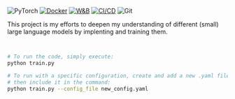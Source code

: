 
![PyTorch](https://img.shields.io/badge/PyTorch--orange?logo=pytorch)
[![Docker](https://img.shields.io/badge/Docker-Containerization-blue)](https://www.docker.com/)
[![W&B](https://img.shields.io/badge/Weights_&_Biases-Tracking-orange)](https://wandb.ai/)
[![CI/CD](https://img.shields.io/badge/CI/CD-GitHub_Actions-green)](https://github.com/features/actions)
![Git](https://img.shields.io/badge/Git-Version_Control-red?logo=git)



This project is my efforts to deepen my understanding of different (small) large language models by implenting and training them.   


```bash


# To run the code, simply execute:
python train.py

# To run with a specific configuration, create and add a new .yaml file in the config directory, 
# then include it in the command:
python train.py --config_file new_config.yaml
```